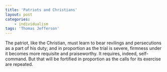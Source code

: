 ```yaml
---
title: 'Patriots and Christians'
layout: post
categories:
    - individualism
tags: 'Thomas Jefferson'
---
```


The patriot, like the Christian, must learn to bear revilings and persecutions as a part of his duty; and in proportion as the trial is severe, firmness under it becomes more requisite and praiseworthy. It requires, indeed, self-command. But that will be fortified in proportion as the calls for its exercise are repeated.